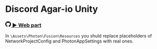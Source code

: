 # Discord Agar-io Unity
### [<img src="https://raw.githubusercontent.com/FroggerHH/FroggerHH/c1ba494e3fba6810c24e2f01be29c737eda85245/.github/git_logo.png" alt="GitHubLogo" width="18" height="18"/> ▶ Web part](https://github.com/FroggerHH/discord-activity)
 
In `\Assets\Photon\Fusion\Resources` you shuld replace placeholders of NetworkProjectConfig and PhotonAppSettings with real ones.
